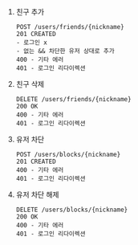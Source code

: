 1. 친구 추가
    
    ```tsx
    POST /users/friends/{nickname}
    201 CREATED
    - 로그인 x
    - 없는 && 차단한 유저 상대로 추가
    400 - 기타 에러
    401 - 로그인 리다이렉션
    ```
    
2. 친구 삭제
    
    ```tsx
    DELETE /users/friends/{nickname}
    200 OK
    400 - 기타 에러
    401 - 로그인 리다이렉션
    ```
    
3. 유저 차단
    
    ```tsx
    POST /users/blocks/{nickname}
    201 CREATED
    400 - 기타 에러
    401 - 로그인 리다이렉션
    ```
    
4. 유저 차단 해제
    
    ```tsx
    DELETE /users/blocks/{nickname}
    200 OK
    400 - 기타 에러
    401 - 로그인 리다이렉션
    ```
